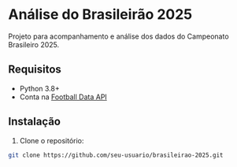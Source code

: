 # Análise do Brasileirão 2025

Projeto para acompanhamento e análise dos dados do Campeonato Brasileiro 2025.

## Requisitos
- Python 3.8+
- Conta na [Football Data API](https://www.football-data.org/)

## Instalação

1. Clone o repositório:
```bash
git clone https://github.com/seu-usuario/brasileirao-2025.git
